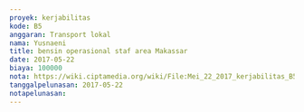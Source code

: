 ```yaml
---
proyek: kerjabilitas
kode: B5
anggaran: Transport lokal
nama: Yusnaeni
title: bensin operasional staf area Makassar
date: 2017-05-22
biaya: 100000
nota: https://wiki.ciptamedia.org/wiki/File:Mei_22_2017_kerjabilitas_B5_bensin_neni.jpg
tanggalpelunasan: 2017-05-22
notapelunasan:
---
```

